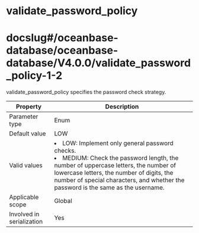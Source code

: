 validate_password_policy
=============================================
# docslug#/oceanbase-database/oceanbase-database/V4.0.0/validate_password_policy-1-2
validate_password_policy specifies the password check strategy.


| **Property** | **Description** |
|---------|----------------------------------------------------------------------------------------------------------------------------------------------------------------------------|
| Parameter type | Enum |
| Default value | LOW |
| Valid values | <li> LOW: Implement only general password checks.   <li> MEDIUM: Check the password length, the number of uppercase letters, the number of lowercase letters, the number of digits, the number of special characters, and whether the password is the same as the username. |
| Applicable scope | Global |
| Involved in serialization | Yes |


